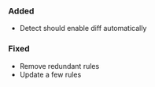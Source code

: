 ### Added
- Detect should enable diff automatically

### Fixed
- Remove redundant rules
- Update a few rules